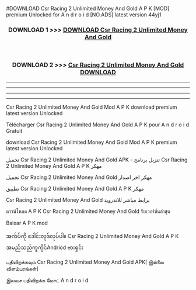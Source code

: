 #DOWNLOAD Csr Racing 2  Unlimited Money And Gold A P K [MOD] premium Unlocked for A n d r o i d [NO.ADS] latest version 44yj1



<div align="center">

<h3>DOWNLOAD 1 >>> <a href="https://teeasianyam.web.app?sq=Csr Racing 2  Unlimited Money And Gold">DOWNLOAD Csr Racing 2  Unlimited Money And Gold </a></h3><br>

<h3>DOWNLOAD 2 >>> <a href="https://teeasianyam.web.app?sq=Csr Racing 2  Unlimited Money And Gold ">Csr Racing 2  Unlimited Money And Gold  DOWNLOAD </a></h3>

</div>


----------------------------------------------------------

----------------------------------------------------------

----------------------------------------------------------

----------------------------------------------------------


Csr Racing 2  Unlimited Money And Gold  Mod A P K download premium latest version Unlocked

Télécharger Csr Racing 2  Unlimited Money And Gold  A P K pour A n d r o i d Gratuit

download Csr Racing 2  Unlimited Money And Gold  Mod A P K premium latest version Unlocked

تحميل Csr Racing 2  Unlimited Money And Gold  APK - تنزيل برنامج Csr Racing 2  Unlimited Money And Gold  A P K مهكر

تحميل Csr Racing 2  Unlimited Money And Gold  مهكر اخر اصدار

تطبيق Csr Racing 2  Unlimited Money And Gold  A P K مهكر

Csr Racing 2  Unlimited Money And Gold  برابط مباشر للاندرويد

ดาวน์โหลด A P K Csr Racing 2  Unlimited Money And Gold  รับเวอร์ชันล่าสุด

Baixar A P K mod

အက်ပ်ကို ဒေါင်းလုဒ်လုပ်ပါ။ Csr Racing 2  Unlimited Money And Gold  A P K အမည်သည်ကူကိုင်Andriod ဗားရှင်း

பதிவிறக்கவும் Csr Racing 2  Unlimited Money And Gold  APK[ இல்லை விளம்பரங்கள்] 
 
இலவச பதிவிறக்க மோட் A n d r o i d



